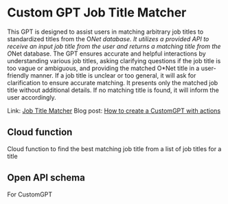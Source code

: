 # Custom GPT Job Title Matcher
This GPT is designed to assist users in matching arbitrary job titles to standardized titles from the O*Net database. It utilizes a provided API to receive an input job title from the user and returns a matching title from the O*Net database. The GPT ensures accurate and helpful interactions by understanding various job titles, asking clarifying questions if the job title is too vague or ambiguous, and providing the matched O*Net title in a user-friendly manner. If a job title is unclear or too general, it will ask for clarification to ensure accurate matching. It presents only the matched job title without additional details. If no matching title is found, it will inform the user accordingly.

Link: [Job Title Matcher](https://chat.openai.com/g/g-YNYIybaPz-job-title-matcher)
Blog post: [How to create a CustomGPT with actions](https://moritzstrube.substack.com/p/how-to-create-a-customgpt-with-actions)

## Cloud function
Cloud function to find the best matching job title from a list of job titles for a title

## Open API schema
For CustomGPT
